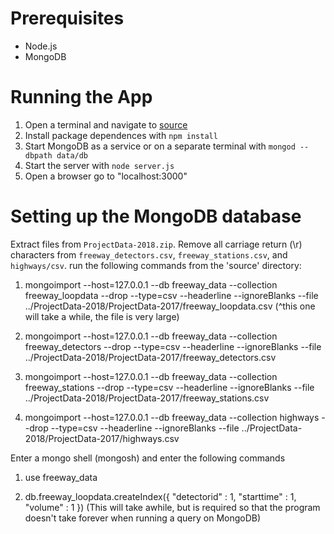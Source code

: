 # Prerequisites
- Node.js
- MongoDB

# Running the App
1. Open a terminal and navigate to [source](/source)
2. Install package dependences with ```npm install```
3. Start MongoDB as a service or on a separate terminal with ```mongod --dbpath data/db```
4. Start the server with ```node server.js```
5. Open a browser go to "localhost:3000"

# Setting up the MongoDB database
Extract files from ```ProjectData-2018.zip```.
Remove all carriage return (\r) characters from ```freeway_detectors.csv```, ```freeway_stations.csv```, and ```highways/csv```.
run the following commands from the 'source' directory:

1. mongoimport --host=127.0.0.1 --db freeway_data --collection freeway_loopdata --drop --type=csv --headerline --ignoreBlanks --file ../ProjectData-2018/ProjectData-2017/freeway_loopdata.csv
(^this one will take a while, the file is very large)

2. mongoimport --host=127.0.0.1 --db freeway_data --collection freeway_detectors --drop --type=csv --headerline --ignoreBlanks --file ../ProjectData-2018/ProjectData-2017/freeway_detectors.csv

3. mongoimport --host=127.0.0.1 --db freeway_data --collection freeway_stations --drop --type=csv --headerline --ignoreBlanks --file ../ProjectData-2018/ProjectData-2017/freeway_stations.csv

4. mongoimport --host=127.0.0.1 --db freeway_data --collection highways --drop --type=csv --headerline --ignoreBlanks --file ../ProjectData-2018/ProjectData-2017/highways.csv

Enter a mongo shell (mongosh) and enter the following commands

1. use freeway_data

2. db.freeway_loopdata.createIndex({ "detectorid" : 1, "starttime" : 1, "volume" : 1 })
(This will take awhile, but is required so that the program doesn't take forever when running a query on MongoDB)

